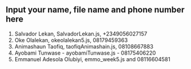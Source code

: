 ## Input your name, file name and phone number here
1. Salvador Lekan, SalvadorLekan.js, +2349056027157
2. Oke Olalekan, okeolalekan5.js, 08179459363
3. Animashaun Taofiq, taofiqAnimashain.js, 08108667883
4. Ayobami Tunwase - ayobamiTunwase.js - 08175406220
5. Emmanuel Adesola Olubiyi, emmo_week5.js and 08116604581

